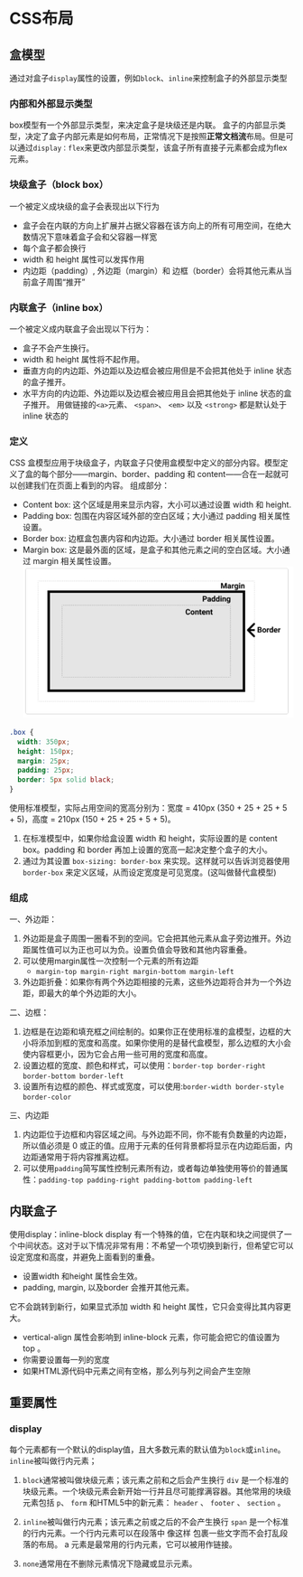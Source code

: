 # CSS布局

## 盒模型

通过对盒子`display`属性的设置，例如`block`、`inline`来控制盒子的外部显示类型

### 内部和外部显示类型

box模型有一个外部显示类型，来决定盒子是块级还是内联。
盒子的内部显示类型，决定了盒子内部元素是如何布局，正常情况下是按照**正常文档流**布局。但是可以通过`display：flex`来更改内部显示类型，该盒子所有直接子元素都会成为flex元素。

### 块级盒子（block box）

一个被定义成块级的盒子会表现出以下行为

- 盒子会在内联的方向上扩展并占据父容器在该方向上的所有可用空间，在绝大数情况下意味着盒子会和父容器一样宽
- 每个盒子都会换行
- width 和 height 属性可以发挥作用
- 内边距（padding）, 外边距（margin）和 边框（border）会将其他元素从当前盒子周围“推开”

### 内联盒子（inline box）

一个被定义成内联盒子会出现以下行为：

- 盒子不会产生换行。
- width 和 height 属性将不起作用。
- 垂直方向的内边距、外边距以及边框会被应用但是不会把其他处于 inline 状态的盒子推开。
- 水平方向的内边距、外边距以及边框会被应用且会把其他处于 inline 状态的盒子推开。
用做链接的` <a> `元素、 `<span>`、 `<em>` 以及 `<strong>` 都是默认处于 inline 状态的

### 定义

CSS 盒模型应用于块级盒子，内联盒子只使用盒模型中定义的部分内容。模型定义了盒的每个部分——margin、border、padding 和 content——合在一起就可以创建我们在页面上看到的内容。
组成部分：

- Content box: 这个区域是用来显示内容，大小可以通过设置 width 和 height.
- Padding box: 包围在内容区域外部的空白区域；大小通过 padding 相关属性设置。
- Border box: 边框盒包裹内容和内边距。大小通过 border 相关属性设置。
- Margin box: 这是最外面的区域，是盒子和其他元素之间的空白区域。大小通过 margin 相关属性设置。
![picture](./../../图片/HTML/CSS图片/布局.png)

```css
.box {
  width: 350px;
  height: 150px;
  margin: 25px;
  padding: 25px;
  border: 5px solid black;
}
```

使用标准模型，实际占用空间的宽高分别为：宽度 = 410px (350 + 25 + 25 + 5 + 5)，高度 = 210px (150 + 25 + 25 + 5 + 5)。

1. 在标准模型中，如果你给盒设置 width 和 height，实际设置的是 content box。padding 和 border 再加上设置的宽高一起决定整个盒子的大小。
2. 通过为其设置 `box-sizing: border-box` 来实现。这样就可以告诉浏览器使用 `border-box` 来定义区域，从而设定宽度是可见宽度。(这叫做替代盒模型)

### 组成

一、外边距：

1. 外边距是盒子周围一圈看不到的空间。它会把其他元素从盒子旁边推开。外边距属性值可以为正也可以为负。设置负值会导致和其他内容重叠。
2. 可以使用margin属性一次控制一个元素的所有边距
   - `margin-top margin-right margin-bottom margin-left`
3. 外边距折叠：如果你有两个外边距相接的元素，这些外边距将合并为一个外边距，即最大的单个外边距的大小。

二、边框：

1. 边框是在边距和填充框之间绘制的。如果你正在使用标准的盒模型，边框的大小将添加到框的宽度和高度。如果你使用的是替代盒模型，那么边框的大小会使内容框更小，因为它会占用一些可用的宽度和高度。
2. 设置边框的宽度、颜色和样式，可以使用：`border-top border-right border-bottom border-left`
3. 设置所有边框的颜色、样式或宽度，可以使用:`border-width border-style border-color`

三、内边距

1. 内边距位于边框和内容区域之间。与外边距不同，你不能有负数量的内边距，所以值必须是 0 或正的值。应用于元素的任何背景都将显示在内边距后面，内边距通常用于将内容推离边框。
2. 可以使用`padding`简写属性控制元素所有边，或者每边单独使用等价的普通属性：`padding-top padding-right padding-bottom padding-left`

## 内联盒子

使用display：inline-block
display 有一个特殊的值，它在内联和块之间提供了一个中间状态。这对于以下情况非常有用：不希望一个项切换到新行，但希望它可以设定宽度和高度，并避免上面看到的重叠。

- 设置width 和height 属性会生效。
- padding, margin, 以及border 会推开其他元素。

它不会跳转到新行，如果显式添加 width 和 height 属性，它只会变得比其内容更大。

- vertical-align 属性会影响到 inline-block 元素，你可能会把它的值设置为 top 。
- 你需要设置每一列的宽度
- 如果HTML源代码中元素之间有空格，那么列与列之间会产生空隙

## 重要属性

### display

每个元素都有一个默认的display值，且大多数元素的默认值为`block`或`inline`。
`inline`被叫做行内元素；

1. `block`通常被叫做块级元素；该元素之前和之后会产生换行
`div` 是一个标准的块级元素。一个块级元素会新开始一行并且尽可能撑满容器。其他常用的块级元素包括 `p`、 `form` 和HTML5中的新元素： `header` 、 `footer` 、 `section` 。

2. `inline`被叫做行内元素；该元素之前或之后的不会产生换行
`span` 是一个标准的行内元素。一个行内元素可以在段落中 <span> 像这样 </span> 包裹一些文字而不会打乱段落的布局。 a 元素是最常用的行内元素，它可以被用作链接。

3. `none`通常用在不删除元素情况下隐藏或显示元素。



